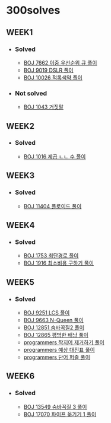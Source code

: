 # 300solves

## WEEK1

- ### Solved

  - [BOJ 7662 이중 우선순위 큐 풀이](https://github.com/ji3427/300solves/blob/master/solution/week1/Week1_day1.md)
  - [BOJ 9019 DSLR 풀이](https://github.com/ji3427/300solves/blob/master/solution/week1/Week1_day2.md)
  - [BOJ 10026 적록색약 풀이](https://github.com/ji3427/300solves/blob/master/solution/week1/Week1_day3.md)

- ### Not solved

  - [BOJ 1043 거짓말](https://www.acmicpc.net/problem/1043)

## WEEK2

- ### Solved

  - [BOJ 1016 제곱 ㄴㄴ 수 풀이](https://github.com/ji3427/300solves/blob/master/solution/week2/Week2_day1.md)

## WEEK3

- ### Solved

  - [BOJ 11404 플로이드 풀이](https://github.com/ji3427/300solves/blob/master/solution/week3/Week3_day1.md)
  
## WEEK4

- ### Solved

  - [BOJ 1753 최단경로 풀이](https://github.com/ji3427/300solves/blob/master/solution/week4/Week4_day1.md)
  - [BOJ 1916 최소비용 구하기 풀이](https://github.com/ji3427/300solves/blob/master/solution/week4/Week4_day2.md)
  
## WEEK5

- ### Solved

  - [BOJ 9251 LCS 풀이](https://github.com/ji3427/300solves/blob/master/solution/week5/Week5_day1.md)
  - [BOJ 9663 N-Queen 풀이](https://github.com/ji3427/300solves/blob/master/solution/week5/Week5_day1.md#boj-9663-n-queen)
  - [BOJ 12851 숨바꼭질2 풀이](https://github.com/ji3427/300solves/blob/master/solution/week5/Week5_day2.md)
  - [BOJ 12865 평범한 배낭 풀이](https://github.com/ji3427/300solves/blob/master/solution/week5/Week5_day2.md#boj-12865-%ED%8F%89%EB%B2%94%ED%95%9C-%EB%B0%B0%EB%82%AD)
  - [programmers 짝지어 제거하기 풀이](https://github.com/ji3427/300solves/blob/master/solution/week5/Week5_day3.md)
  - [programmers 예상 대진표 풀이](https://github.com/ji3427/300solves/blob/master/solution/week5/Week5_day3.md#programmers-%EC%98%88%EC%83%81-%EB%8C%80%EC%A7%84%ED%91%9C)
   - [programmers 단어 퍼즐 풀이](https://github.com/ji3427/300solves/blob/master/solution/week5/Week5_day3.md#programmers-%EB%8B%A8%EC%96%B4-%ED%8D%BC%EC%A6%90)
  
## WEEK6

- ### Solved

  - [BOJ 13549 숨바꼭질 3 풀이](https://github.com/ji3427/300solves/blob/master/solution/week6/week6_day1.md)
  - [BOJ 17070 파이프 옮기기 1 풀이](https://github.com/ji3427/300solves/blob/master/solution/week6/week6_day1.md#boj-17070-%ED%8C%8C%EC%9D%B4%ED%94%84-%EC%98%AE%EA%B8%B0%EA%B8%B0-1)

